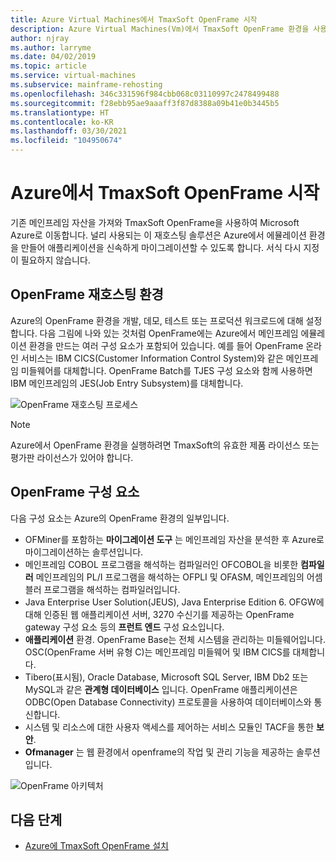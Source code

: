```yaml
---
title: Azure Virtual Machines에서 TmaxSoft OpenFrame 시작
description: Azure Virtual Machines(Vm)에서 TmaxSoft OpenFrame 환경을 사용하여 IBM z/OS 메인프레임 워크로드를 다시 호스트.
author: njray
ms.author: larryme
ms.date: 04/02/2019
ms.topic: article
ms.service: virtual-machines
ms.subservice: mainframe-rehosting
ms.openlocfilehash: 346c331596f984cbb068c03110997c2478499488
ms.sourcegitcommit: f28ebb95ae9aaaff3f87d8388a09b41e0b3445b5
ms.translationtype: HT
ms.contentlocale: ko-KR
ms.lasthandoff: 03/30/2021
ms.locfileid: "104950674"
---
```

# <a name="get-started-with-tmaxsoft-openframe-on-azure"></a>Azure에서 TmaxSoft OpenFrame 시작

기존 메인프레임 자산을 가져와 TmaxSoft OpenFrame을 사용하여 Microsoft Azure로 이동합니다. 널리 사용되는 이 재호스팅 솔루션은 Azure에서 에뮬레이션 환경을 만들어 애플리케이션을 신속하게 마이그레이션할 수 있도록 합니다. 서식 다시 지정이 필요하지 않습니다.

## <a name="openframe-rehosting-environment"></a>OpenFrame 재호스팅 환경

Azure의 OpenFrame 환경을 개발, 데모, 테스트 또는 프로덕션 워크로드에 대해 설정합니다. 다음 그림에 나와 있는 것처럼 OpenFrame에는 Azure에서 메인프레임 에뮬레이션 환경을 만드는 여러 구성 요소가 포함되어 있습니다. 예를 들어 OpenFrame 온라인 서비스는 IBM CICS(Customer Information Control System)와 같은 메인프레임 미들웨어를 대체합니다. OpenFrame Batch를 TJES 구성 요소와 함께 사용하면 IBM 메인프레임의 JES(Job Entry Subsystem)를 대체합니다. 

![OpenFrame 재호스팅 프로세스](media/openframe-01.png)

> [!NOTE]
> Azure에서 OpenFrame 환경을 실행하려면 TmaxSoft의 유효한 제품 라이선스 또는 평가판 라이선스가 있어야 합니다.

## <a name="openframe-components"></a>OpenFrame 구성 요소

다음 구성 요소는 Azure의 OpenFrame 환경의 일부입니다.

- OFMiner를 포함하는 **마이그레이션 도구** 는 메인프레임 자산을 분석한 후 Azure로 마이그레이션하는 솔루션입니다.
- 메인프레임 COBOL 프로그램을 해석하는 컴파일러인 OFCOBOL을 비롯한 **컴파일러** 메인프레임의 PL/I 프로그램을 해석하는 OFPLI 및 OFASM, 메인프레임의 어셈블러 프로그램을 해석하는 컴파일러입니다.
- Java Enterprise User Solution(JEUS), Java Enterprise Edition 6. OFGW에 대해 인증된 웹 애플리케이션 서버, 3270 수신기를 제공하는 OpenFrame gateway 구성 요소 등의 **프런트 엔드** 구성 요소입니다.
- **애플리케이션** 환경. OpenFrame Base는 전체 시스템을 관리하는 미들웨어입니다. OSC(OpenFrame 서버 유형 C)는 메인프레임 미들웨어 및 IBM CICS를 대체합니다.
- Tibero(표시됨), Oracle Database, Microsoft SQL Server, IBM Db2 또는 MySQL과 같은 **관계형 데이터베이스** 입니다. OpenFrame 애플리케이션은 ODBC(Open Database Connectivity) 프로토콜을 사용하여 데이터베이스와 통신합니다.
- 시스템 및 리소스에 대한 사용자 액세스를 제어하는 서비스 모듈인 TACF을 통한 **보안**. 
- **Ofmanager** 는 웹 환경에서 openframe의 작업 및 관리 기능을 제공하는 솔루션입니다.

![OpenFrame 아키텍처](media/openframe-02.png)

## <a name="next-steps"></a>다음 단계

- [Azure에 TmaxSoft OpenFrame 설치](./install-openframe-azure.md)
